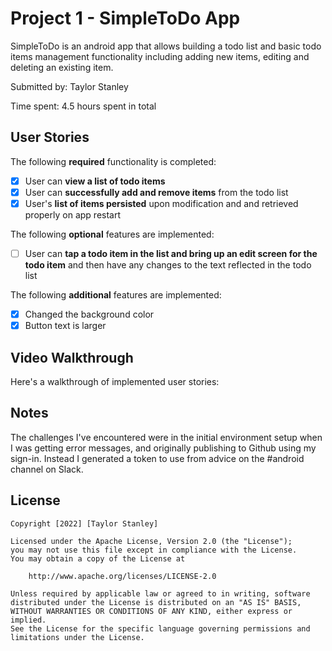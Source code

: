 # Project 1 - SimpleToDo App

SimpleToDo is an android app that allows building a todo list and basic todo items management functionality including adding new items, editing and deleting an existing item.

Submitted by: Taylor Stanley

Time spent: 4.5 hours spent in total

## User Stories

The following **required** functionality is completed:

* [x] User can **view a list of todo items**
* [x] User can **successfully add and remove items** from the todo list
* [x] User's **list of items persisted** upon modification and and retrieved properly on app restart

The following **optional** features are implemented:

* [ ] User can **tap a todo item in the list and bring up an edit screen for the todo item** and then have any changes to the text reflected in the todo list

The following **additional** features are implemented:

* [x] Changed the background color
* [x] Button text is larger

## Video Walkthrough

Here's a walkthrough of implemented user stories:

<!--<img src='https://imgur.com/7QyyGQ2' title='Video Walkthrough' width='' alt='Video Walkthrough' />-->
<blockquote class="imgur-embed-pub" lang="en" data-id="a/6z1Gadu" data-context="false" ><a href="//imgur.com/a/6z1Gadu"></a></blockquote><script async src="//s.imgur.com/min/embed.js" charset="utf-8"></script>

<!--GIF created with [LiceCap](http://www.cockos.com/licecap/).-->

## Notes

The challenges I've encountered were in the initial environment setup when I was getting error messages, and originally publishing to Github using my sign-in. Instead I generated a token to use from advice on the #android channel on Slack.

## License

    Copyright [2022] [Taylor Stanley]

    Licensed under the Apache License, Version 2.0 (the "License");
    you may not use this file except in compliance with the License.
    You may obtain a copy of the License at

        http://www.apache.org/licenses/LICENSE-2.0

    Unless required by applicable law or agreed to in writing, software
    distributed under the License is distributed on an "AS IS" BASIS,
    WITHOUT WARRANTIES OR CONDITIONS OF ANY KIND, either express or implied.
    See the License for the specific language governing permissions and
    limitations under the License.
